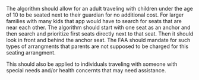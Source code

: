 The algorithm should allow for an adult traveling with children under the age of 10 to be seated next to their guardian for no additional cost. 
For larger families with many kids that app would have to search for seats that are near each other. The algorithm should start with one seat as an anchor and then search and prioritize first seats directly next to that seat. Then it should look in front and behind the anchor seat. The FAA should mandate for such types of arrangments that parents are not supposed to be charged for this seating arrangment. 


This should also be applied to individuals traveling with someone with special needs and/or health concernts that may need assistance. 
